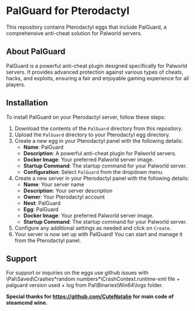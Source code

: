 
# PalGuard for Pterodactyl

This repository contains Pterodactyl eggs that include PalGuard, a comprehensive anti-cheat solution for Palworld servers.

## About PalGuard

PalGuard is a powerful anti-cheat plugin designed specifically for Palworld servers. It provides advanced protection against various types of cheats, hacks, and exploits, ensuring a fair and enjoyable gaming experience for all players.

## Installation

To install PalGuard on your Pterodactyl server, follow these steps:

1. Download the contents of the `PalGuard` directory from this repository.
2. Upload the `PalGuard` directory to your Pterodactyl egg directory.
3. Create a new egg in your Pterodactyl panel with the following details:
   - **Name**: PalGuard
   - **Description**: A powerful anti-cheat plugin for Palworld servers.
   - **Docker Image**: Your preferred Palworld server image.
   - **Startup Command**: The startup command for your Palworld server.
   - **Configuration**: Select `PalGuard` from the dropdown menu.
4. Create a new server in your Pterodactyl panel with the following details:
   - **Name**: Your server name
   - **Description**: Your server description
   - **Owner**: Your Pterodactyl account
   - **Nest**: PalGuard
   - **Egg**: PalGuard
   - **Docker Image**: Your preferred Palworld server image.
   - **Startup Command**: The startup command for your Palworld server.
5. Configure any additional settings as needed and click on `Create`.
6. Your server is now set up with PalGuard! You can start and manage it from the Pterodactyl panel.

## Support

For support or inquiries on the eggs use github issues with \Pal\Saved\Crashes\*random numbers*\CrashContext.runtime-xml file + palguard version used + log from Pal\Binaries\Win64\logs folder.

**Special thanks for https://github.com/CuteNatalie for main code of steamcmd wine.**
